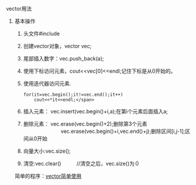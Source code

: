 vector用法

1. 基本操作
   1. 头文件#include<vector>
   2. 创建vector对象，vector<int> vec;

   3. 尾部插入数字：vec.push_back(a);

   4. 使用下标访问元素，cout<<vec[0]<<endl;记住下标是从0开始的。

   5. 使用迭代器访问元素.

      ```
      for(it=vec.begin();it!=vec.end();it++)
          cout<<*it<<endl;</span>
      ```

   6. 插入元素：    vec.insert(vec.begin()+i,a);在第i个元素后面插入a;

   7. 删除元素：    vec.erase(vec.begin()+2);删除第3个元素
     　　　　　　　   vec.erase(vec.begin()+i,vec.end()+j);删除区间[i,j-1];区间从0开始

   8. 向量大小:vec.size();

   9. 清空:vec.clear()　　　//清空之后，vec.size()为０

   简单的程序：[vector简单使用](c++/vector.cpp)

